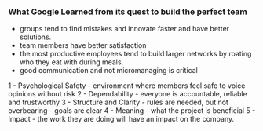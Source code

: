 ### What Google Learned from its quest to build the perfect team
 - groups tend to find mistakes and innovate faster and have better solutions.
 - team members have better satisfaction
 - the most productive employees tend to build larger networks by roating who they eat with during meals.
 - good communication and not micromanaging is critical

 1 - Psychological Safety
    - environment where members feel safe to voice opinions without risk
 2 - Dependability
    - everyone is accountable, reliable and trustworthy
 3 - Structure and Clarity
    - rules are needed, but not overbearing
    - goals are clear
 4 - Meaning
    - what the project is beneficial
 5 - Impact
    - the work they are doing will have an impact on the company.